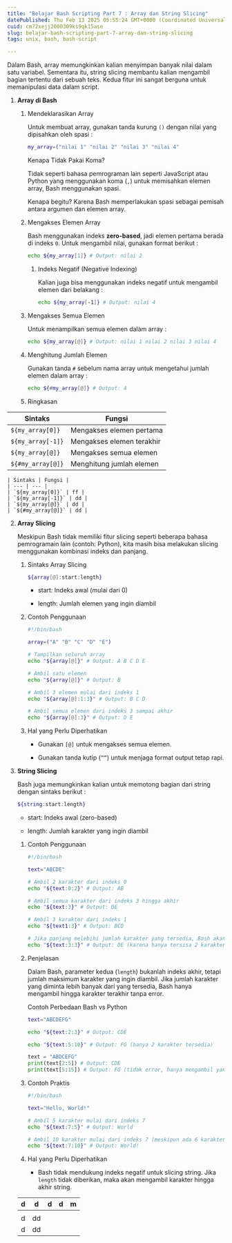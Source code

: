 ```yaml
---
title: "Belajar Bash Scripting Part 7 : Array dan String Slicing"
datePublished: Thu Feb 13 2025 05:55:24 GMT+0000 (Coordinated Universal Time)
cuid: cm72xejj2000309ks9qk15ase
slug: belajar-bash-scripting-part-7-array-dan-string-slicing
tags: unix, bash, bash-script

---
```


Dalam Bash, array memungkinkan kalian menyimpan banyak nilai dalam satu variabel. Sementara itu, string slicing membantu kalian mengambil bagian tertentu dari sebuah teks. Kedua fitur ini sangat berguna untuk memanipulasi data dalam script.

1. **Array di Bash**
    
    1. Mendeklarasikan Array
        
        Untuk membuat array, gunakan tanda kurung `()` dengan nilai yang dipisahkan oleh spasi :
        
        ```bash
        my_array=("nilai 1" "nilai 2" "nilai 3" "nilai 4"
        ```
        
        Kenapa Tidak Pakai Koma?
        
        Tidak seperti bahasa pemrograman lain seperti JavaScript atau Python yang menggunakan koma (`,`) untuk memisahkan elemen array, Bash menggunakan spasi.
        
        Kenapa begitu? Karena Bash memperlakukan spasi sebagai pemisah antara argumen dan elemen array.
        
    2. Mengakses Elemen Array
        
        Bash menggunakan indeks **zero-based**, jadi elemen pertama berada di indeks `0`. Untuk mengambil nilai, gunakan format berikut :
        
        ```bash
        echo ${my_array[1]} # Output: nilai 2
        ```
        
        1. Indeks Negatif (Negative Indexing)
            
            Kalian juga bisa menggunakan indeks negatif untuk mengambil elemen dari belakang :
            
            ```bash
            echo ${my_array[-1]} # Output: nilai 4
            ```
            
    3. Mengakses Semua Elemen
        
        Untuk menampilkan semua elemen dalam array :
        
        ```bash
        echo ${my_array[@]} # Output: nilai 1 nilai 2 nilai 3 nilai 4
        ```
        
    4. Menghitung Jumlah Elemen
        
        Gunakan tanda `#` sebelum nama array untuk mengetahui jumlah elemen dalam array :
        
        ```bash
        echo ${#my_array[@]} # Output: 4
        ```
        
    5. Ringkasan
        
 | Sintaks | Fungsi |
 | --- | --- |
 | `${my_array[0]}` | Mengakses elemen pertama |
 | `${my_array[-1]}` | Mengakses elemen terakhir |
 | `${my_array[@]}` | Mengakses semua elemen |
 | `${#my_array[@]}` | Menghitung jumlah elemen |


    | Sintaks | Fungsi |
    | --- | --- |
    | `${my_array[0]}` | ff |
    | `${my_array[-1]}` | dd |
    | `${my_array[@]}` | dd |
    | `${#my_array[@]}` | dd |
        
2. **Array Slicing**
    
    Meskipun Bash tidak memiliki fitur slicing seperti beberapa bahasa pemrogramain lain (contoh: Python), kita masih bisa melakukan slicing menggunakan kombinasi indeks dan panjang.
    
    1. Sintaks Array Slicing
        
        ```bash
        ${array[@]:start:length}
        ```
        
        * start: Indeks awal (mulai dari 0)
            
        * length: Jumlah elemen yang ingin diambil
            
    2. Contoh Penggunaan
        
        ```bash
        #!/bin/bash
        
        array=("A" "B" "C" "D" "E")
        
        # Tampilkan seluruh array
        echo "${array[@]}" # Output: A B C D E
        
        # Ambil satu elemen
        echo "${array[@]}" # Output: B
        
        # Ambil 3 elemen mulai dari indeks 1
        echo "${array[@]:1:3}" # Output: B C D
        
        # Ambil semua elemen dari indeks 3 sampai akhir
        echo "${array[@]:3}" # Output: D E
        ```
        
    3. Hal yang Perlu Diperhatikan
        
        * Gunakan `[@]` untuk mengakses semua elemen.
            
        * Gunakan tanda kutip (`””`) untuk menjaga format output tetap rapi.
            
3. **String Slicing**
    
    Bash juga memungkinkan kalian untuk memotong bagian dari string dengan sintaks berikut :
    
    ```bash
    ${string:start:length}
    ```
    
    * start: Indeks awal (zero-based)
        
    * length: Jumlah karakter yang ingin diambil
        
    
    1. Contoh Penggunaan
        
        ```bash
        #!/bin/bash
        
        text="ABCDE"
        
        # Ambil 2 karakter dari indeks 0
        echo "${text:0:2}" # Output: AB
        
        # Ambil semua karakter dari indeks 3 hingga akhir
        echo "${text:3}" # Output: DE
        
        # Ambil 3 karakter dari indeks 1
        echo "${text1:3}" # Output: BCD
        
        # Jika panjang melebihi jumlah karakter yang tersedia, Bash akan mengambil sampai akhir
        echo "${text:3:3}" # Output: DE (karena hanya tersisa 2 karakter)
        ```
        
    2. Penjelasan
        
        Dalam Bash, parameter kedua (`length`) bukanlah indeks akhir, tetapi jumlah maksimum karakter yang ingin diambil. Jika jumlah karakter yang diminta lebih banyak dari yang tersedia, Bash hanya mengambil hingga karakter terakhir tanpa error.
        
        Contoh Perbedaan Bash vs Python
        
        ```bash
        text="ABCDEFG"
        
        echo "${text:2:3}" # Output: CDE
        
        echo "${text:5:10}" # Output: FG (hanya 2 karakter tersedia)
        ```
        
        ```python
        text = "ABDCEFG"
        print(text[2:5]) # Output: CDE
        print(text[5:15]) # Output: FG (tidak error, hanya mengambil yang tersedia)
        ```
        
    3. Contoh Praktis
        
        ```bash
        #!/bin/bash
        
        text="Hello, World!"
        
        # Ambil 5 karakter mulai dari indeks 7
        echo "${text:7:5}" # Output: World
        
        # Ambil 10 karakter mulai dari indeks 7 (meskipun ada 6 karakter tersisa)
        echo "${text:7:10}" # Output: World!
        ```
        
    4. Hal yang Perlu Diperhatikan
        
        * Bash tidak mendukung indeks negatif untuk slicing string. Jika `length` tidak diberikan, maka akan mengambil karakter hingga akhir string.
            

    | d | d | d | d | m |
    | --- | --- | --- | --- | --- |
    |  |  |  |  |  |
    | d | dd |  |  |  |
    | d | dd |  |  |  |